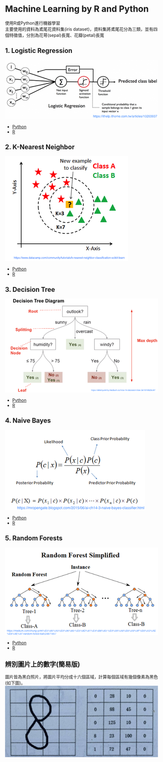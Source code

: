 # Machine Learning by R and Python
使用R或Python進行機器學習\
主要使用的資料為鳶尾花資料集(iris dataset)，資料集將鳶尾花分為三類，並有四個特徵值，分別為花萼(sepal)長寬、花瓣(petal)長寬
 
## 1. Logistic Regression
![image](https://github.com/KangChungLin/Machine-Learning-with-RandPython/blob/master/logistic.png)
* [Python](https://github.com/KangChungLin/Machine-Learning-with-RandPython/blob/master/Logistic_iris.ipynb)
* [R](https://github.com/KangChungLin/Machine-Learning-with-RandPython/blob/master/Logistic_iris.R)
 
## 2. K-Nearest Neighbor
![image](https://github.com/KangChungLin/Machine-Learning-with-RandPython/blob/master/KNN.png)
* [Python](https://github.com/KangChungLin/Machine-Learning-with-RandPython/blob/master/KNN_iris.ipynb)
* [R](https://github.com/KangChungLin/Machine-Learning-with-RandPython/blob/master/KNN_iris.R)

## 3. Decision Tree
![image](https://github.com/KangChungLin/Machine-Learning-with-RandPython/blob/master/tree.png)
* [Python](https://github.com/KangChungLin/Machine-Learning-with-RandPython/blob/master/DecisionTree_iris.ipynb)
* [R](https://github.com/KangChungLin/Machine-Learning-with-RandPython/blob/master/DecisionTree_iris.R)

## 4. Naive Bayes
![image](https://github.com/KangChungLin/Machine-Learning-with-RandPython/blob/master/Bayes.png)
* [Python](https://github.com/KangChungLin/Machine-Learning-with-RandPython/blob/master/NaiveBayes_iris.ipynb)
* [R](https://github.com/KangChungLin/Machine-Learning-with-RandPython/blob/master/NaiveBayes_iris.R)

## 5. Random Forests
![image](https://github.com/KangChungLin/Machine-Learning-with-RandPython/blob/master/forest.png)
* [Python](https://github.com/KangChungLin/Machine-Learning-with-RandPython/blob/master/RndomForest_iris.ipynb)
* [R](https://github.com/KangChungLin/Machine-Learning-with-RandPython/blob/master/RandomForest_iris.R)

## 辨別圖片上的數字(簡易版)
圖片皆為黑白照片，將圖片平均分成十六個區域，計算每個區域有幾個像素為黑色(如下圖)。
![image](https://github.com/KangChungLin/Machine-Learning-with-RandPython/blob/master/number_pic.jpg)
